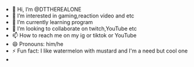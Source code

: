 - 👋 Hi, I’m @DTTHEREALONE
- 👀 I’m interested in gaming,reaction video and etc
- 🌱 I’m currently learning program 
- 💞️ I’m looking to collaborate on twitch,YouTube etc
- 📫 How to reach me on my ig or tiktok or YouTube 
- 😄 Pronouns: him/he
- ⚡ Fun fact: I like watermelon with mustard and I'm a need but cool one
- 

<!---
DTTHEREALONE/DTTHEREALONE is a ✨ special ✨ repository because its `README.md` (this file) appears on your GitHub profile.
You can click the Preview link to take a look at your changes.
--->
